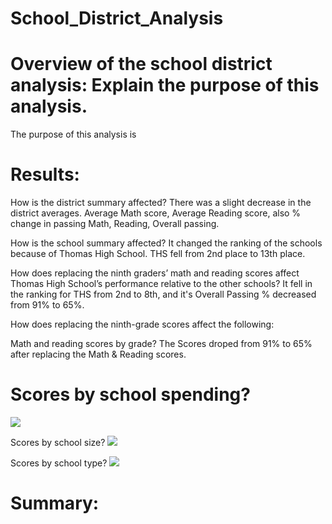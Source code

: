# School_District_Analysis
# Overview of the school district analysis: Explain the purpose of this analysis.
The purpose of this analysis is 

# Results:

How is the district summary affected?
There was a slight decrease in the district averages. Average Math score, Average Reading score, also % change in passing Math, Reading, Overall passing.

How is the school summary affected?
It changed the ranking of the schools because of Thomas High School.  THS fell from 2nd place to 13th place.

How does replacing the ninth graders’ math and reading scores affect Thomas High School’s performance relative to the other schools?
It fell in the ranking for THS from 2nd to 8th, and it's Overall Passing % decreased from 91% to 65%.


How does replacing the ninth-grade scores affect the following:

Math and reading scores by grade?
The Scores droped from 91% to 65% after replacing the Math & Reading scores.  
   
# Scores by school spending?
![](images/School_Spending_Summary.png)

Scores by school size?
![](images/School_Size_Summary.png) 

Scores by school type?
![](images/School_type_summary.png)   

# Summary:

